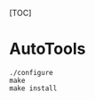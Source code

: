 [TOC]

# AutoTools


```
./configure
make
make install 
```















































































